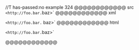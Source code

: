 //T has-passed:no
example 324
@@@@@@@@@@@@ src
`<http://foo.bar.`baz>`
@@@@@@@@@@@@ xml
<?xml version="1.0" encoding="UTF-8"?>
<!DOCTYPE document SYSTEM "CommonMark.dtd">
<document xmlns="http://commonmark.org/xml/1.0">
  <paragraph>
    <code>&lt;http://foo.bar.</code>
    <text>baz&gt;`</text>
  </paragraph>
</document>
@@@@@@@@@@@@ html
<p><code>&lt;http://foo.bar.</code>baz&gt;`</p>
@@@@@@@@@@@@
